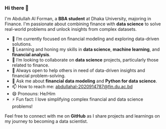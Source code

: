 ### Hi there 👋

I'm Abdullah Al Forman, a **BBA student** at Dhaka University, majoring in Finance. I'm passionate about combining finance with **data science** to solve real-world problems and unlock insights from complex datasets.

- 🔭 I’m currently focused on financial modeling and exploring data-driven solutions.
- 🌱 Learning and honing my skills in **data science**, **machine learning**, and **financial analysis**.
- 👯 I’m looking to collaborate on **data science** projects, particularly those related to finance.
- 🤔 Always open to help others in need of data-driven insights and financial problem-solving.
- 💬 Ask me about **financial data modeling** and **Python for data science**.
- 📫 How to reach me: [abdullahal-2020914787@fin.du.ac.bd](mailto:abdullahal-2020914787@fin.du.ac.bd)
- 😄 Pronouns: He/Him
- ⚡ Fun fact: I love simplifying complex financial and data science problems!

Feel free to connect with me on **GitHub** as I share projects and learnings on my journey to becoming a data scientist.

